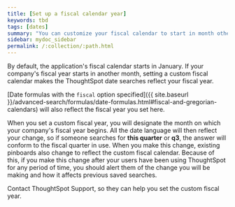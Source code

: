 ```yaml
---
title: [Set up a fiscal calendar year]
keywords: tbd
tags: [dates]
summary: "You can customize your fiscal calendar to start in month other than January."
sidebar: mydoc_sidebar
permalink: /:collection/:path.html
---
```

By default, the application's fiscal calendar starts in January. If your company's
fiscal year starts in another month, setting a custom fiscal calendar makes
the ThoughtSpot date searches reflect your fiscal year.

[Date formulas with the `fiscal` option specified]({{ site.baseurl }}/advanced-search/formulas/date-formulas.html#fiscal-and-gregorian-calendars)
will also reflect the fiscal year you set here.

When you set a custom fiscal year, you will designate the month on which your
company's fiscal year begins. All the date language will then reflect your
change, so if someone searches for **this quarter** or **q3**, the answer will
conform to the fiscal quarter in use. When you make this change, existing
pinboards also change to reflect the custom fiscal calendar. Because of this, if
you make this change after your users have been using ThoughtSpot for any period
of time, you should alert them of the change you will be making and how it
affects previous saved searches.

Contact ThoughtSpot Support, so they can help you set the custom fiscal year.
